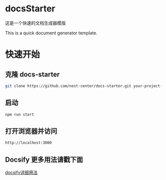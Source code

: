 # docsStarter

这是一个快速的文档生成器模版

This is a quick document generator template.


# 快速开始

## 克隆 docs-starter

```bash
git clone https://github.com/nest-center/docs-starter.git your-project-name
```

## 启动

```bash
npm run start
```

## 打开浏览器并访问

```bash
http://localhost:3000
```


## Docsify 更多用法请戳下面

[docsify详细用法](https://docsify.js.org/#/zh-cn/quickstart)
